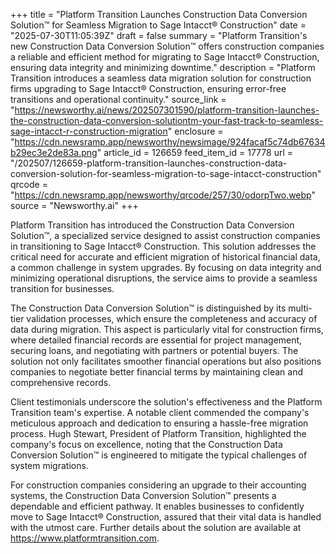 +++
title = "Platform Transition Launches Construction Data Conversion Solution™ for Seamless Migration to Sage Intacct® Construction"
date = "2025-07-30T11:05:39Z"
draft = false
summary = "Platform Transition's new Construction Data Conversion Solution™ offers construction companies a reliable and efficient method for migrating to Sage Intacct® Construction, ensuring data integrity and minimizing downtime."
description = "Platform Transition introduces a seamless data migration solution for construction firms upgrading to Sage Intacct® Construction, ensuring error-free transitions and operational continuity."
source_link = "https://newsworthy.ai/news/202507301590/platform-transition-launches-the-construction-data-conversion-solutiontm-your-fast-track-to-seamless-sage-intacct-r-construction-migration"
enclosure = "https://cdn.newsramp.app/newsworthy/newsimage/924facaf5c74db67634b29ec3e2de83a.png"
article_id = 126659
feed_item_id = 17778
url = "/202507/126659-platform-transition-launches-construction-data-conversion-solution-for-seamless-migration-to-sage-intacct-construction"
qrcode = "https://cdn.newsramp.app/newsworthy/qrcode/257/30/odorpTwo.webp"
source = "Newsworthy.ai"
+++

<p>Platform Transition has introduced the Construction Data Conversion Solution™, a specialized service designed to assist construction companies in transitioning to Sage Intacct® Construction. This solution addresses the critical need for accurate and efficient migration of historical financial data, a common challenge in system upgrades. By focusing on data integrity and minimizing operational disruptions, the service aims to provide a seamless transition for businesses.</p><p>The Construction Data Conversion Solution™ is distinguished by its multi-tier validation processes, which ensure the completeness and accuracy of data during migration. This aspect is particularly vital for construction firms, where detailed financial records are essential for project management, securing loans, and negotiating with partners or potential buyers. The solution not only facilitates smoother financial operations but also positions companies to negotiate better financial terms by maintaining clean and comprehensive records.</p><p>Client testimonials underscore the solution's effectiveness and the Platform Transition team's expertise. A notable client commended the company's meticulous approach and dedication to ensuring a hassle-free migration process. Hugh Stewart, President of Platform Transition, highlighted the company's focus on excellence, noting that the Construction Data Conversion Solution™ is engineered to mitigate the typical challenges of system migrations.</p><p>For construction companies considering an upgrade to their accounting systems, the Construction Data Conversion Solution™ presents a dependable and efficient pathway. It enables businesses to confidently move to Sage Intacct® Construction, assured that their vital data is handled with the utmost care. Further details about the solution are available at <a href='https://www.platformtransition.com' rel='nofollow' target='_blank'>https://www.platformtransition.com</a>.</p>